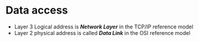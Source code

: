 # Data access

- Layer 3 Logical address is ***Network Layer*** in the TCP/IP reference model
- Layer 2 physical address is called ***Data Link*** in the OSI reference model